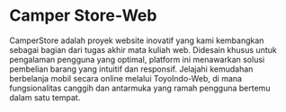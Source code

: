 # Camper Store-Web
CamperStore adalah proyek website inovatif yang kami kembangkan sebagai bagian dari tugas akhir mata kuliah web. Didesain khusus untuk pengalaman pengguna yang optimal, platform ini menawarkan solusi pembelian barang yang intuitif dan responsif. Jelajahi kemudahan berbelanja mobil secara online melalui ToyoIndo-Web, di mana fungsionalitas canggih dan antarmuka yang ramah pengguna bertemu dalam satu tempat.
